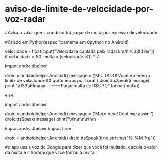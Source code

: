 # aviso-de-limite-de-velocidade-por-voz-radar
#Avisa o valor que o condutor irá pagar de multa por excesso de velocidade

#Criado em Python(especificamente em Qpython no Android)


velocidade = float(input("Velocidade captada pelo radar km/h \033[32m"))
if velocidade > 80:
multa = (velocidade-80) * 7

import androidhelper

droid = androidhelper.Android()
message = ('MULTADO! Você excedeu o limite de velocidade 80 quilômetros por hora!')
droid.ttsSpeak(message)
print("\033[40m\n\n--------Pagar multa de R${:.2f}".format(multa))

else:

import androidhelper

droid = androidhelper.Android()
message = ('Muito bem! Continue assim!')
droid.ttsSpeak(message)
print("\n\n\n\n\n\n\n

import androidhelper
import time

droid = androidhelper.Android()
droid.ttsSpeak(time.strftime("%I %M %p"))



#o app usa a voz do Google para dizer que você foi multado, calcula o valor da multa e o horário que você tomou a multa.

    



